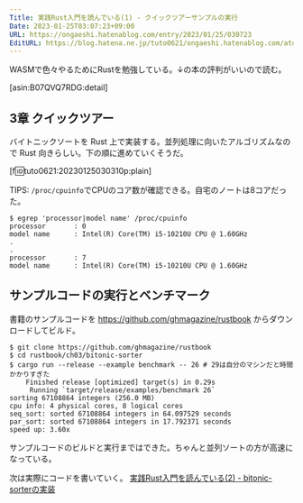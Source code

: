 ```yaml
---
Title: 実践Rust入門を読んでいる(1) - クイックツアーサンプルの実行
Date: 2023-01-25T03:07:23+09:00
URL: https://ongaeshi.hatenablog.com/entry/2023/01/25/030723
EditURL: https://blog.hatena.ne.jp/tuto0621/ongaeshi.hatenablog.com/atom/entry/4207112889957305508
---
```


WASMで色々やるためにRustを勉強している。↓の本の評判がいいので読む。

[asin:B07QVQ7RDG:detail]


## 3章 クイックツアー
バイトニックソートを Rust 上で実装する。並列処理に向いたアルゴリズムなので Rust 向きらしい。下の順に進めていくそうだ。

[f:id:tuto0621:20230125030310p:plain]

TIPS: `/proc/cpuinfo`でCPUのコア数が確認できる。自宅のノートは8コアだった。

```
$ egrep 'processor|model name' /proc/cpuinfo
processor       : 0
model name      : Intel(R) Core(TM) i5-10210U CPU @ 1.60GHz
.
.
processor       : 7
model name      : Intel(R) Core(TM) i5-10210U CPU @ 1.60GHz
```

## サンプルコードの実行とベンチマーク
書籍のサンプルコードを https://github.com/ghmagazine/rustbook からダウンロードしてビルド。

```
$ git clone https://github.com/ghmagazine/rustbook
$ cd rustbook/ch03/bitonic-sorter
$ cargo run --release --example benchmark -- 26 # 29は自分のマシンだと時間かかりすぎた
    Finished release [optimized] target(s) in 0.29s
     Running `target/release/examples/benchmark 26`
sorting 67108864 integers (256.0 MB)
cpu info: 4 physical cores, 8 logical cores
seq_sort: sorted 67108864 integers in 64.097529 seconds
par_sort: sorted 67108864 integers in 17.792371 seconds
speed up: 3.60x
```

サンプルコードのビルドと実行まではできた。ちゃんと並列ソートの方が高速になっている。

次は実際にコードを書いていく。  [実践Rust入門を読んでいる(2) - bitonic-sorterの実装](https://ongaeshi.hatenablog.com/entry/2023/01/31/234005)




